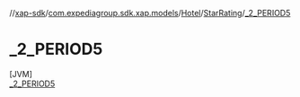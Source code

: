 //[xap-sdk](../../../../../index.md)/[com.expediagroup.sdk.xap.models](../../../index.md)/[Hotel](../../index.md)/[StarRating](../index.md)/[_2_PERIOD5](index.md)

# _2_PERIOD5

[JVM]\
[_2_PERIOD5](index.md)
